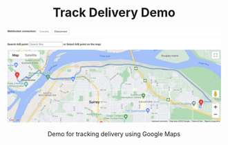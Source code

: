 <h1 align="center">Track Delivery Demo</h1>
<p align="center"><a href="https://track-delivery-demo.herokuapp.com/"><kbd><img src="https://raw.githubusercontent.com/NhatTanVu/track-delivery-demo/main/screenshot.jpg?" alt="Track Delivery Demo" width="500"/></kbd></a></p>

<p align="center">Demo for tracking delivery using Google Maps</p>
